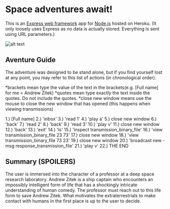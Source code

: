 # Space adventures await!

This is an [Express web framework](http://expressjs.com/) app for [Node.js](https://nodejs.org/) hosted on Heroku. (It only loosely uses Express as no data is actually stored. Everything is sent using URL parameters.)

![alt text](http://oi58.tinypic.com/2iazatz.jpg "Mystery space adventure screenshot")

## Aventure Guide

The adventure was designed to be stand alone, but if you find yourself lost at any point, you may refer to this list of actions (in chronological order). 

*brackets mean type the value of the text in the brackets(e.g. [Full name] for me = Andrew Zitek)
*quotes mean type exactly the text inside the quotes. Do not include the quotes. 
*close new window means use the mouse to close the new window that has opened (this happens when viewing transmissions)

1.) [Full name]
2.) 'inbox'
3.) 'read 1'
4.) 'play a'
5.) close new window
6.) 'back'
7.) 'read 2'
8.) 'back'
9.) 'read 3'
10.) 'play v'
11.) close new window
12.) 'back'
13.) 'exit'
14.) 'ls'
15.) 'inspect transmission_binary_file'
16.) 'view transmission_binary_file 23 73'
17.) close new window
18.) 'view transmission_binary_file 73 23'
19.) close new window
20.) 'broadcast new -msg response_transmission_file'
21.) 'play v'
22.) THE END

## Summary (SPOILERS)

The user is immersed into the character of a professor at a deep space research laboratory. Andrew Zitek is a ship captain who encounters an impossibly intelligent form of life that has a shockingly intricate understanding of human comedy. The professor must reach out to this life form to save Andrew Zitek. What motivates the extraterrestrials to make contact with humans in the first place is up to the user to decide. 
